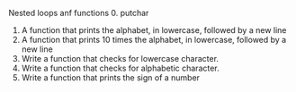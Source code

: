 Nested loops anf functions
 0. putchar
 1. A function that prints the alphabet, in lowercase, followed by a new line
 2. A function that prints 10 times the alphabet, in lowercase, followed by a new line
 3. Write a function that checks for lowercase character. 
 4. Write a function that checks for alphabetic character.
 5. Write a function that prints the sign of a number
